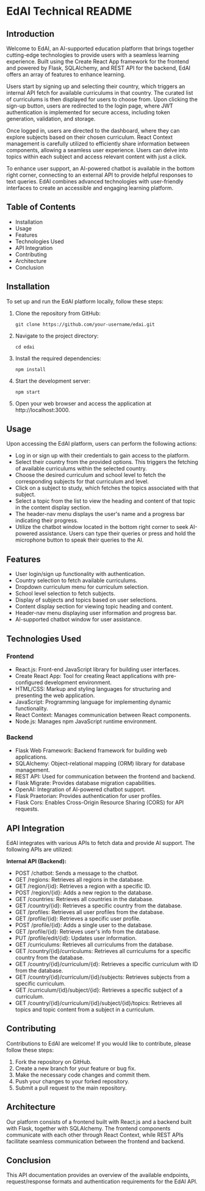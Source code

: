 # EdAI Technical README

## Introduction
Welcome to EdAI, an AI-supported education platform that brings together cutting-edge technologies to provide users with a seamless learning experience. Built using the Create React App framework for the frontend and powered by Flask, SQLAlchemy, and REST API for the backend, EdAI offers an array of features to enhance learning.

Users start by signing up and selecting their country, which triggers an internal API fetch for available curriculums in that country. The curated list of curriculums is then displayed for users to choose from. Upon clicking the sign-up button, users are redirected to the login page, where JWT authentication is implemented for secure access, including token generation, validation, and storage.

Once logged in, users are directed to the dashboard, where they can explore subjects based on their chosen curriculum. React Context management is carefully utilized to efficiently share information between components, allowing a seamless user experience. Users can delve into topics within each subject and access relevant content with just a click.

To enhance user support, an AI-powered chatbot is available in the bottom right corner, connecting to an external API to provide helpful responses to text queries. EdAI combines advanced technologies with user-friendly interfaces to create an accessible and engaging learning platform.

## Table of Contents
- Installation
- Usage
- Features
- Technologies Used
- API Integration
- Contributing
- Architecture
- Conclusion

## Installation
To set up and run the EdAI platform locally, follow these steps:

1. Clone the repository from GitHub:
   ```
   git clone https://github.com/your-username/edai.git
   ```

2. Navigate to the project directory:
   ```
   cd edai
   ```

3. Install the required dependencies:
   ```
   npm install
   ```

4. Start the development server:
   ```
   npm start
   ```

5. Open your web browser and access the application at http://localhost:3000.

## Usage
Upon accessing the EdAI platform, users can perform the following actions:

- Log in or sign up with their credentials to gain access to the platform.
- Select their country from the provided options. This triggers the fetching of available curriculums within the selected country.
- Choose the desired curriculum and school level to fetch the corresponding subjects for that curriculum and level.
- Click on a subject to study, which fetches the topics associated with that subject.
- Select a topic from the list to view the heading and content of that topic in the content display section.
- The header-nav menu displays the user's name and a progress bar indicating their progress.
- Utilize the chatbot window located in the bottom right corner to seek AI-powered assistance. Users can type their queries or press and hold the microphone button to speak their queries to the AI.

## Features
- User login/sign up functionality with authentication.
- Country selection to fetch available curriculums.
- Dropdown curriculum menu for curriculum selection.
- School level selection to fetch subjects.
- Display of subjects and topics based on user selections.
- Content display section for viewing topic heading and content.
- Header-nav menu displaying user information and progress bar.
- AI-supported chatbot window for user assistance.

## Technologies Used
### Frontend
- React.js: Front-end JavaScript library for building user interfaces.
- Create React App: Tool for creating React applications with pre-configured development environment.
- HTML/CSS: Markup and styling languages for structuring and presenting the web application.
- JavaScript: Programming language for implementing dynamic functionality.
- React Context: Manages communication between React components.
- Node.js: Manages npm JavaScript runtime environment.

### Backend
- Flask Web Framework: Backend framework for building web applications.
- SQLAlchemy: Object-relational mapping (ORM) library for database management.
- REST API: Used for communication between the frontend and backend.
- Flask Migrate: Provides database migration capabilities.
- OpenAI: Integration of AI-powered chatbot support.
- Flask Praetorian: Provides authentication for user profiles.
- Flask Cors: Enables Cross-Origin Resource Sharing (CORS) for API requests.

## API Integration
EdAI integrates with various APIs to fetch data and provide AI support. The following APIs are utilized:

**Internal API (Backend):**
- POST /chatbot: Sends a message to the chatbot.
- GET /regions: Retrieves all regions in the database.
- GET /region/{id}: Retrieves a region with a specific ID.
- POST /region/{id}: Adds a new region to the database.
- GET /countries: Retrieves all countries in the database.
- GET /country/{id}: Retrieves a specific country from the database.
- GET /profiles: Retrieves all user profiles from the database.
- GET /profile/{id}: Retrieves a specific user profile.
- POST /profile/{id}: Adds a single user to the database.
- GET /profile/{id}: Retrieves user's info from the database.
- PUT /profile/edit/{id}: Updates user information.
- GET /curriculums: Retrieves all curriculums from the database.
- GET /country/{id}/curriculums: Retrieves all curriculums for a specific country from the database.
- GET /country/{id}/curriculum/{d}: Retrieves a specific curriculum with ID from the database.
- GET /country/{id}/curriculum/{id}/subjects: Retrieves subjects from a specific curriculum.
- GET /curriculum/{id}/subject/{id}: Retrieves a specific subject of a curriculum.
- GET /country/{id}/curriculum/{id}/subject/{id}/topics: Retrieves all topics and topic content from a subject in a curriculum.

## Contributing
Contributions to EdAI are welcome! If you would like to contribute, please follow these steps:

1. Fork the repository on GitHub.
2. Create a new branch for your feature or bug fix.
3. Make the necessary code changes and commit them.
4. Push your changes to your forked repository.
5. Submit a pull request to the main repository.


## Architecture
Our platform consists of a frontend built with React.js and a backend built with Flask, together with SQLAlchemy. The frontend components communicate with each other through React Context, while REST APIs facilitate seamless communication between the frontend and backend.

## Conclusion
This API documentation provides an overview of the available endpoints, request/response formats and authentication requirements for the EdAI API. 
